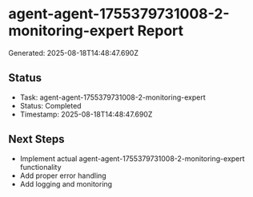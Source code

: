 # agent-agent-1755379731008-2-monitoring-expert Report

Generated: 2025-08-18T14:48:47.690Z

## Status
- Task: agent-agent-1755379731008-2-monitoring-expert
- Status: Completed
- Timestamp: 2025-08-18T14:48:47.690Z

## Next Steps
- Implement actual agent-agent-1755379731008-2-monitoring-expert functionality
- Add proper error handling
- Add logging and monitoring
